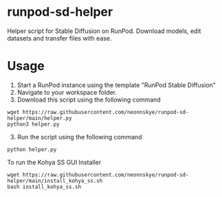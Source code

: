 # runpod-sd-helper
Helper script for Stable Diffusion on RunPod. Download models, edit datasets and transfer files with ease.

# Usage
1. Start a RunPod instance using the template "RunPod Stable Diffusion"
2. Navigate to your workspace folder.
3. Download this script using the following command
```shell
wget https://raw.githubusercontent.com/neonnskye/runpod-sd-helper/main/helper.py
python3 helper.py
```
3. Run the script using the following command
```shell
python helper.py
```

To run the Kohya SS GUI Installer
```shell
wget https://raw.githubusercontent.com/neonnskye/runpod-sd-helper/main/install_kohya_ss.sh
bash install_kohya_ss.sh
```